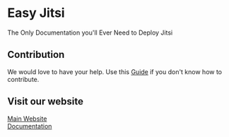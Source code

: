 # Easy Jitsi
The Only Documentation you'll Ever Need to Deploy Jitsi

## Contribution
We would love to have your help. Use this [Guide](https://github.com/easyjitsi/docs.easyjitsi.com/blob/master/CONTRIBUTING.md) if you don't know how to contribute.

## Visit our website 

[Main Website](https://easyjitsi.com/) </br>
[Documentation](https://docs.easyjitsi.com/)
